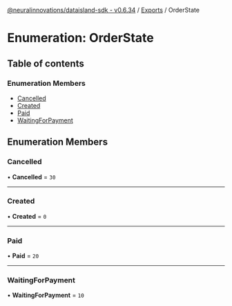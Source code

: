 [@neuralinnovations/dataisland-sdk - v0.6.34](../../README.md) / [Exports](../modules.md) / OrderState

# Enumeration: OrderState

## Table of contents

### Enumeration Members

- [Cancelled](OrderState.md#cancelled)
- [Created](OrderState.md#created)
- [Paid](OrderState.md#paid)
- [WaitingForPayment](OrderState.md#waitingforpayment)

## Enumeration Members

### Cancelled

• **Cancelled** = ``30``

___

### Created

• **Created** = ``0``

___

### Paid

• **Paid** = ``20``

___

### WaitingForPayment

• **WaitingForPayment** = ``10``

